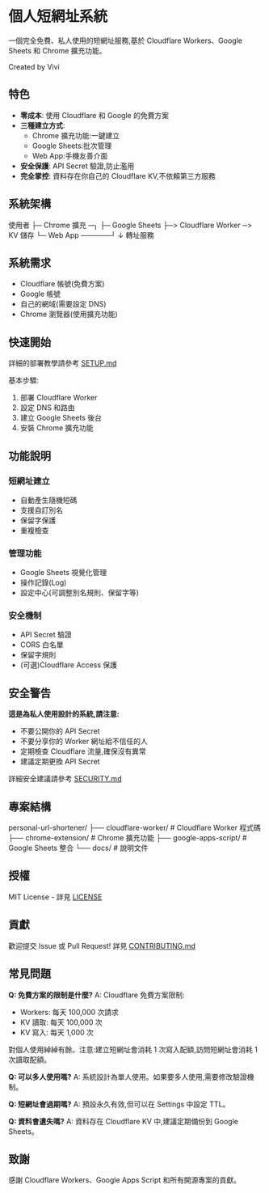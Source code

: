 # 個人短網址系統

一個完全免費、私人使用的短網址服務,基於 Cloudflare Workers、Google Sheets 和 Chrome 擴充功能。

Created by Vivi

## 特色

- **零成本**: 使用 Cloudflare 和 Google 的免費方案
- **三種建立方式**: 
  - Chrome 擴充功能:一鍵建立
  - Google Sheets:批次管理
  - Web App:手機友善介面
- **安全保護**: API Secret 驗證,防止濫用
- **完全掌控**: 資料存在你自己的 Cloudflare KV,不依賴第三方服務

## 系統架構

使用者
├─ Chrome 擴充 ─┐
├─ Google Sheets ├─> Cloudflare Worker ─> KV 儲存
└─ Web App ──────┘         ↓
轉址服務


## 系統需求

- Cloudflare 帳號(免費方案)
- Google 帳號
- 自己的網域(需要設定 DNS)
- Chrome 瀏覽器(使用擴充功能)

## 快速開始

詳細的部署教學請參考 [SETUP.md](./SETUP.md)

基本步驟:
1. 部署 Cloudflare Worker
2. 設定 DNS 和路由
3. 建立 Google Sheets 後台
4. 安裝 Chrome 擴充功能

## 功能說明

### 短網址建立
- 自動產生隨機短碼
- 支援自訂別名
- 保留字保護
- 重複檢查

### 管理功能
- Google Sheets 視覺化管理
- 操作記錄(Log)
- 設定中心(可調整別名規則、保留字等)

### 安全機制
- API Secret 驗證
- CORS 白名單
- 保留字規則
- (可選)Cloudflare Access 保護

## 安全警告

**這是為私人使用設計的系統,請注意:**

- 不要公開你的 API Secret
- 不要分享你的 Worker 網址給不信任的人
- 定期檢查 Cloudflare 流量,確保沒有異常
- 建議定期更換 API Secret

詳細安全建議請參考 [SECURITY.md](./SECURITY.md)

## 專案結構

personal-url-shortener/
├── cloudflare-worker/     # Cloudflare Worker 程式碼
├── chrome-extension/      # Chrome 擴充功能
├── google-apps-script/    # Google Sheets 整合
└── docs/                  # 說明文件

## 授權

MIT License - 詳見 [LICENSE](./LICENSE)

## 貢獻

歡迎提交 Issue 或 Pull Request!
詳見 [CONTRIBUTING.md](./CONTRIBUTING.md)

## 常見問題

**Q: 免費方案的限制是什麼?**
A: Cloudflare 免費方案限制:
- Workers: 每天 100,000 次請求
- KV 讀取: 每天 100,000 次
- KV 寫入: 每天 1,000 次

對個人使用綽綽有餘。注意:建立短網址會消耗 1 次寫入配額,訪問短網址會消耗 1 次讀取配額。

**Q: 可以多人使用嗎?**
A: 系統設計為單人使用。如果要多人使用,需要修改驗證機制。

**Q: 短網址會過期嗎?**
A: 預設永久有效,但可以在 Settings 中設定 TTL。

**Q: 資料會遺失嗎?**
A: 資料存在 Cloudflare KV 中,建議定期備份到 Google Sheets。

## 致謝

感謝 Cloudflare Workers、Google Apps Script 和所有開源專案的貢獻。
